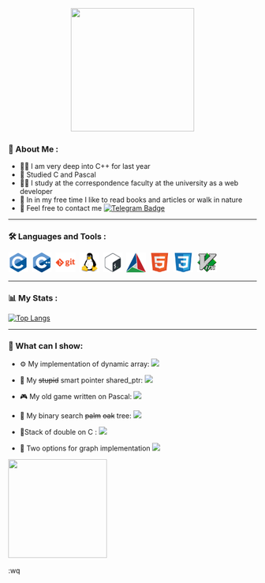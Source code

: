 <div id="header" align="center">
<img src="https://media.giphy.com/media/i4MAH84pqe2m2aVojc/giphy.gif" width=250 height=250/>
</div>

### :penguin: About Me :
- 🧙‍♂️ I am very deep into C++ for last year
- 🔭 Studied C and Pascal
- 👨‍🎓 I study at the correspondence faculty at the university as a web developer
- 📖 In in my free time I like to read books and articles or walk in nature
- 📲 Feel free to contact me <a href="https://t.me/mak_aki">
    <img src="https://img.shields.io/badge/Telegram-blue?logo=Telegram&logoColor=white&style=for-the-badge" alt="Telegram Badge"/>
  </a>

 
---


### :hammer_and_wrench: Languages and Tools :
<div>
  <img src="https://raw.githubusercontent.com/devicons/devicon/1119b9f84c0290e0f0b38982099a2bd027a48bf1/icons/c/c-original.svg" title="C" alt="C" width="40" height="40"/>&nbsp;
  <img src="https://raw.githubusercontent.com/devicons/devicon/1119b9f84c0290e0f0b38982099a2bd027a48bf1/icons/cplusplus/cplusplus-original.svg" title="C++" alt="C++" width="40" height="40"/>&nbsp;
  <img src="https://raw.githubusercontent.com/devicons/devicon/1119b9f84c0290e0f0b38982099a2bd027a48bf1/icons/git/git-plain-wordmark.svg" title="Git" alt="Git" width="40" height="40"/>&nbsp;
  <img src="https://raw.githubusercontent.com/devicons/devicon/1119b9f84c0290e0f0b38982099a2bd027a48bf1/icons/linux/linux-original.svg" title="Linux" alt="Linux" width="40" height="40"/>&nbsp;
  <img src="https://raw.githubusercontent.com/devicons/devicon/1119b9f84c0290e0f0b38982099a2bd027a48bf1/icons/bash/bash-original.svg" title="Bash" alt="Bash" width="40" height="40"/>&nbsp;
  <img src="https://raw.githubusercontent.com/devicons/devicon/1119b9f84c0290e0f0b38982099a2bd027a48bf1/icons/cmake/cmake-original.svg" title="CMake" alt="CMake" width="40" height="40"/>&nbsp;
  <img src="https://raw.githubusercontent.com/devicons/devicon/1119b9f84c0290e0f0b38982099a2bd027a48bf1/icons/html5/html5-original.svg" title="html" alt="html" width="40" height="40"/>&nbsp;
  <img src="https://raw.githubusercontent.com/devicons/devicon/1119b9f84c0290e0f0b38982099a2bd027a48bf1/icons/css3/css3-original.svg" title="css" alt="css" width="40" height="40"/>&nbsp;
  <img src="https://raw.githubusercontent.com/devicons/devicon/1119b9f84c0290e0f0b38982099a2bd027a48bf1/icons/vim/vim-original.svg" title="Vim" alt="Vim" width="40" height="40"/>&nbsp;
  
</div>

---

### 📊 My Stats :

[![Top Langs](https://github-readme-stats.vercel.app/api/top-langs/?username=maxnet663&hide=makefile,cmake&show_icons=true&theme=dracula)](https://github.com/anuraghazra/github-readme-stats)

---

### 🐳 What can I show:
- ⚙️ My implementation of dynamic array:  <a href="https://github.com/maxnet663/dynamic_array">
    <img src="https://img.shields.io/badge/dynamic_array-red?logo=cplusplus"/>
</a>

- 🧠 My ~~stupid~~ smart pointer shared_ptr:  <a href="https://github.com/maxnet663/shared_ptr">
    <img src="https://img.shields.io/badge/shared_ptr-blue?logo=cplusplus"/>
</a>

- 🎮 My old game written on Pascal:  <a href="https://github.com/maxnet663/Game_on_Pascal">
    <img src="https://img.shields.io/badge/Pascal_Game-yellow"/>
</a>

- 🌴 My binary search ~~palm~~ ~~oak~~ tree:  <a href="https://github.com/maxnet663/binary_search_tree">
    <img src="https://img.shields.io/badge/BST-green"/>
</a>

- 🥤Stack of double on C :  <a href="https://github.com/maxnet663/stack_in_c">
    <img src="https://img.shields.io/badge/stack_of_double-purple?logo=c"/>
</a>

- 🤴 Two options for graph implementation  <a href="https://github.com/maxnet663/graph">
    <img src="https://img.shields.io/badge/graph-indigo?logo=hubspot"/>
</a>

<div id="header">
<img src="https://media.giphy.com/media/j7k6JOp8LufhXspVfu/giphy.gif" width=200 height=200/>
</div>

:wq

<!--
**maxnet663/maxnet663** is a ✨ _special_ ✨ repository because its `README.md` (this file) appears on your GitHub profile.

Here are some ideas to get you started:

- 🔭 I’m currently working on ...
- 🌱 I’m currently learning ...
- 👯 I’m looking to collaborate on ...
- 🤔 I’m looking for help with ...
- 💬 Ask me about ...
- 📫 How to reach me: ...
- 😄 Pronouns: ...
- ⚡ Fun fact: ...
-->

